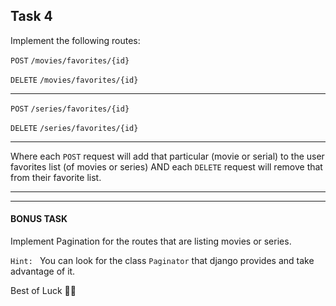 ## Task 4

Implement the following routes:

`POST` `/movies/favorites/{id}`

`DELETE` `/movies/favorites/{id}`

---

`POST` `/series/favorites/{id}`

`DELETE` `/series/favorites/{id}`

---
Where each `POST` request will add that particular (movie or serial) to the user favorites list (of movies or series)
AND each `DELETE` request will remove that from their favorite list.

----
----

#### BONUS TASK

Implement Pagination for the routes that are listing movies or series.

`Hint: ` You can look for the class `Paginator` that django provides and take advantage of it.

Best of Luck ✌🏻